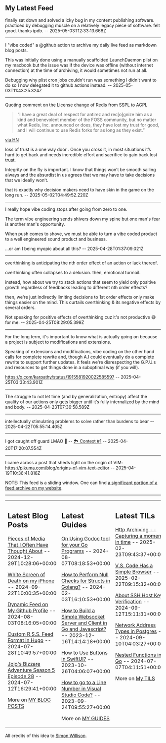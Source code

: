 ## My Latest Feed

<!-- feed starts -->
finally sat down and solved a icky bug in my content publishing software. practiced by debugging muscle on a relatively legacy piece of software. felt good. thanks ipdb.  -- 2025-05-03T12:33:13.668Z

---

I "vibe coded" a @github action to archive my daily live feed as markdown blog posts.

This was initially done using a manually scaffolded LaunchDaemon plist on my macbook but the issue was if the device was offline (without internet connection) at the time of archiving, it would sometimes not run at all.

Debugging why plist cron jobs couldn't run was something I didn't want to do so I now delegated it to github actions instead.  -- 2025-05-03T11:43:25.324Z

---

Quoting comment on the License change of Redis  from SSPL to AGPL

> “I have a great deal of respect for antirez and rec[o]gnize him as a kind and benevolent member of the FOSS community, but no matter what Redis, Inc. announced or does, they have lost my trust for good, and I will continue to use Redis forks for as long as they exist.”

[via HN](https://news.ycombinator.com/item?id=43859854)

loss of trust is a one way door . Once you cross it, in most situations it’s hard to get back and needs incredible effort and sacrifice to gain back lost trust.

Integrity on the fly is important. I know that things won’t be smooth sailing always and the absurdist in us agrees that we may have to take decisions that we ideally won’t.

that is exactly why decision makers need to have skin in the game on the long run.  -- 2025-05-02T04:49:52.220Z

---

I really hope vibe coding stops after going from zero to one.

The term vibe engineering sends shivers down my spine but one man's fear is another man's opportunity.

When push comes to shove, we must be able to turn a vibe coded product to a well engineered sound product and business.


...or am I being myopic about all this?  -- 2025-04-28T01:37:09.021Z

---

overthinking is anticipating the nth order effect of an action or lack thereof.

overthinking often collapses to a delusion. then, emotional turmoil. 

instead, how about we try to stack actions that seem to yield only positive growth regardless of feedbacks leading to different nth order effects?

then, we're just indirectly limiting decisions to 1st order effects only make things easier on the mind. This curtails  overthinking & its negative effects by several orders.

Not speaking for positive effects of overthinking cuz it's not productive 😅 for me.  -- 2025-04-25T08:29:05.399Z

---

For the long term, it's important to know what is actually going on because a project is subject to modifications and extensions.

Speaking of extensions and modifications, vibe coding on the other hand calls for complete rewrite and, though A.I could eventually do a complete rewrite to support further updates. It feels we're disrespecting the G.P.U.s and resources to get things done in a suboptimal way (if you will).

https://x.com/karpathy/status/1915581920022585597  -- 2025-04-25T03:33:43.901Z

---

The struggle to not let time (and by generalization, entropy) affect the quality of our actions only gets bigger until it’s fully internalized by the mind and body.  -- 2025-04-23T07:36:58.589Z

---

intellectually stimulating problems to solve rather than burdens to bear  -- 2025-04-22T05:55:14.405Z

---

I got caught off guard LMAO 🤣  -- [🏞️ Context #1](https://cpx.tnvmadhav.me/content/image/content-images/image_yN0Hxpm.png) -- 2025-04-20T17:20:07.554Z

---

I came across a post that sheds light on the origin of VIM:
https://pikuma.com/blog/origins-of-vim-text-editor  -- 2025-04-19T10:36:41.816Z
<!-- feed ends -->

NOTE: This feed is a sliding window. One can find [a significant portion of a feed archive on my website](https://tnvmadhav.me/feed/).

---


<table><tr><td valign="top" width="33%">

## Latest Blog Posts

<!-- blog starts -->
[Pieces of Media That I Often Have Thought About](https://tnvmadhav.me/blog/pieces-of-media-that-i-often-have-thought-about/) -- 2024-12-29T10:28:06+00:00

[White Screen of Death on my iPhone](https://tnvmadhav.me/blog/white-screen-of-death-on-my-iphone/) -- 2024-09-22T10:00:35+00:00

[Dynamic Feed on My Github Profile](https://tnvmadhav.me/blog/dynamic-feed-on-my-github-profile/) -- 2024-08-03T08:16:05+00:00

[Custom R.S.S. Feed Format in Hugo](https://tnvmadhav.me/blog/custom-rss-feed-format-in-hugo/) -- 2024-07-28T10:49:57+00:00

[Jojo's Bizzare Adventure Season 5 Episode 28](https://tnvmadhav.me/blog/jojos-bizzare-adventure-season-5-episode-28/) -- 2024-07-12T16:29:41+00:00

More on [MY BLOG POSTS](https://tnvmadhav.me/blog/)
<!-- blog ends -->

</td><td valign="top" width="34%">

## Latest Guides

<!-- guide starts -->
[On Using Godoc tool for your Go Programs](https://tnvmadhav.me/guides/on-using-godoc-tool/) -- 2024-08-07T08:18:53+00:00

[How to Perform Null Checks for Structs in Golang?](https://tnvmadhav.me/guides/how-to-perform-null-checks-for-structs-in-golang/) -- 2024-02-03T16:10:53+00:00

[How to Build a Simple Websocket Server and Client in Go and Javascript?](https://tnvmadhav.me/guides/how-to-build-a-simple-websocket-server-and-client-in-go/) -- 2023-12-16T14:14:18+00:00

[How to Use Buttons in SwiftUI?](https://tnvmadhav.me/guides/how-to-use-buttons-in-swiftui/) -- 2023-10-26T04:06:07+00:00

[How to go to a Line Number in Visual Studio Code?](https://tnvmadhav.me/guides/how-to-go-to-line-in-visual-studio-code/) -- 2023-09-24T09:55:27+00:00

More on [MY GUIDES](https://tnvmadhav.me/guides/)
<!-- guide ends -->

</td><td valign="top" width="33%">

## Latest TILs

<!-- til starts -->
[Http Archiving -- Capturing a moment in time](https://tnvmadhav.me/til/http-archiving/) -- 2025-02-23T09:43:37+00:00

[V.S. Code Has a Simple Browser](https://tnvmadhav.me/til/vscode-has-a-simple-browser/) -- 2025-02-22T09:15:32+00:00

[About SSH Host Key Verification](https://tnvmadhav.me/til/ssh-host-key-verification/) -- 2024-09-12T15:11:31+00:00

[Network Address Types in Postgres](https://tnvmadhav.me/til/network-address-types-in-postgres/) -- 2024-09-10T04:03:27+00:00

[Nested Functions in Go](https://tnvmadhav.me/til/nested-functions-in-go/) -- 2024-07-07T04:11:51+00:00

More on [My TILS](https://tnvmadhav.me/til/)
<!-- til ends -->

</td></tr></table>


All credits of this idea to [Simon Willison](https://github.com/simonw/simonw/).